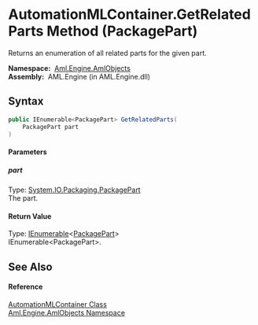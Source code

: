 AutomationMLContainer.GetRelatedParts Method (PackagePart)
==========================================================
Returns an enumeration of all related parts for the given part.

  **Namespace:**  [Aml.Engine.AmlObjects][1]  
  **Assembly:**  AML.Engine (in AML.Engine.dll)

Syntax
------

```csharp
public IEnumerable<PackagePart> GetRelatedParts(
	PackagePart part
)
```

#### Parameters

##### *part*
Type: [System.IO.Packaging.PackagePart][2]  
 The part.

#### Return Value
Type: [IEnumerable][3]&lt;[PackagePart][2]>  
 IEnumerable&lt;PackagePart>. 

See Also
--------

#### Reference
[AutomationMLContainer Class][4]  
[Aml.Engine.AmlObjects Namespace][1]  

[1]: ../README.md
[2]: https://docs.microsoft.com/dotnet/api/system.io.packaging.packagepart
[3]: https://docs.microsoft.com/dotnet/api/system.collections.generic.ienumerable-1
[4]: README.md
[5]: https://www.automationml.org
[6]: ../../icons/logoShade.png
